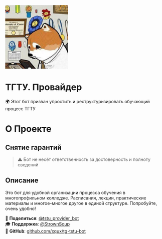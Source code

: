 <img src="https://github.com/xqux/tg-tstu-bot/blob/main/sources/logo.png" alt="drawing" width="200"/>

# ТГТУ. Провайдер
🌍 Этот бот призван упростить и реструктуризировать обучающий процесс ТГТУ

# О Проекте
## Снятие гарантий
> ⚠️ Бот не несёт ответственность за достоверность и полноту сведений

## Описание
Это бот для удобной организации процесса обучения в многопрофильном колледже. Расписания, лекции, практические материалы и многое-многое другое в единой структуре. Попробуйте, очень удобно!

📣 **Поделиться**: [@tstu_provider_bot](https://t.me/tstu_provider_bot)  
🎓 **Поддержка**: [@StrownSoup](https://t.me/StrownSoup)  
🤖 **GitHub**: [github.com/xqux/tg-tstu-bot](http://github.com/xqux/tg-tstu-bot)  
